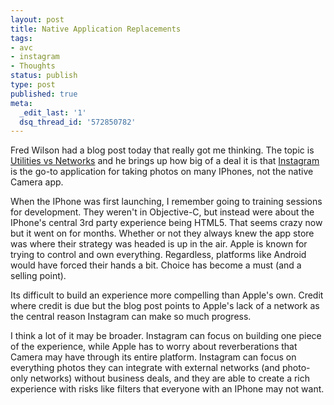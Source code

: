 ```yaml
---
layout: post
title: Native Application Replacements
tags:
- avc
- instagram
- Thoughts
status: publish
type: post
published: true
meta:
  _edit_last: '1'
  dsq_thread_id: '572850782'
---
```

Fred Wilson had a blog post today that really got me thinking. The topic is <a href="http://www.avc.com/a_vc/2012/02/utilities-vs-networks.html">Utilities vs Networks</a> and he brings up how big of a deal it is that <a href="http://instagr.am/">Instagram</a> is the go-to application for taking photos on many IPhones, not the native  Camera  app.

When the IPhone was first launching, I remember going to training sessions for development. They weren't in Objective-C, but instead were about the IPhone's central 3rd party experience being HTML5. That seems crazy now but it went on for months. Whether or not they always knew the app store was where their strategy was headed is up in the air. Apple is known for trying to control and own everything. Regardless, platforms like Android would have forced their hands a bit. Choice has become a must (and a selling point).

Its difficult to build an experience more compelling than Apple's own. Credit where credit is due   but the blog post points to Apple's lack of a network as the central reason Instagram can make so much progress.

I think a lot of it may be broader. Instagram can focus on building one piece of the experience, while Apple has to worry about reverberations that  Camera  may have through its entire platform. Instagram can focus on everything photos   they can integrate with external networks (and photo-only networks) without business deals, and they are able to create a rich experience with risks like filters that everyone with an IPhone may not want.
